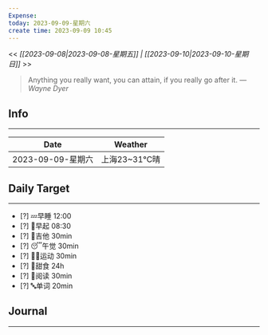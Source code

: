 ```yaml
---
Expense: 
today: 2023-09-09-星期六
create time: 2023-09-09 10:45
---
```


<< *[[2023-09-08|2023-09-08-星期五]] | [[2023-09-10|2023-09-10-星期日]]* >>


> Anything you really want, you can attain, if you really go after it.
> — <cite>Wayne Dyer</cite>


## Info
***
| Date        | Weather      | 
| ----------- | ------------ |
| 2023-09-09-星期六 |  上海23~31℃晴 |


## Daily Target 
***
- [?] 💤早睡   12:00
- [?] 🌅早起    08:30
- [?] 🎵吉他    30min
- [?] 😴午觉    30min
- [?] 🏃‍♀️运动    30min  
- [?] 🚫甜食    24h
- [?] 📖阅读    30min 
- [?] 🔤单词    20min    


##  Journal
***




